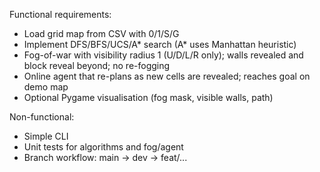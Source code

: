 Functional requirements:
- Load grid map from CSV with 0/1/S/G
- Implement DFS/BFS/UCS/A* search (A* uses Manhattan heuristic)
- Fog-of-war with visibility radius 1 (U/D/L/R only); walls revealed and block reveal beyond; no re-fogging
- Online agent that re-plans as new cells are revealed; reaches goal on demo map
- Optional Pygame visualisation (fog mask, visible walls, path)

Non-functional:
- Simple CLI
- Unit tests for algorithms and fog/agent
- Branch workflow: main → dev → feat/...
